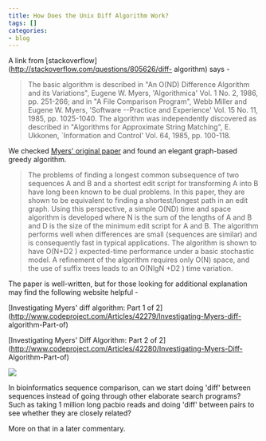 ```yaml
---
title: How Does the Unix Diff Algorithm Work?
tags: []
categories:
- blog
---
```

A link from [stackoverflow](http://stackoverflow.com/questions/805626/diff-
algorithm) says -
<!--more-->

> The basic algorithm is described in "An O(ND) Difference Algorithm and its
Variations", Eugene W. Myers, 'Algorithmica' Vol. 1 No. 2, 1986, pp. 251-266;
and in "A File Comparison Program", Webb Miller and Eugene W. Myers, 'Software
--Practice and Experience' Vol. 15 No. 11, 1985, pp. 1025-1040. The algorithm
was independently discovered as described in "Algorithms for Approximate
String Matching", E. Ukkonen, `Information and Control' Vol. 64, 1985, pp.
100-118.

We checked [Myers' original
paper](http://citeseerx.ist.psu.edu/viewdoc/summary?doi=10.1.1.4.6927) and
found an elegant graph-based greedy algorithm.

> The problems of finding a longest common subsequence of two sequences A and
B and a shortest edit script for transforming A into B have long been known to
be dual problems. In this paper, they are shown to be equivalent to finding a
shortest/longest path in an edit graph. Using this perspective, a simple O(ND)
time and space algorithm is developed where N is the sum of the lengths of A
and B and D is the size of the minimum edit script for A and B. The algorithm
performs well when differences are small (sequences are similar) and is
consequently fast in typical applications. The algorithm is shown to have
O(N+D2 ) expected-time performance under a basic stochastic model. A
refinement of the algorithm requires only O(N) space, and the use of suffix
trees leads to an O(NlgN +D2 ) time variation.

The paper is well-written, but for those looking for additional explanation
may find the following website helpful -

[Investigating Myers' diff algorithm: Part 1 of
2](http://www.codeproject.com/Articles/42279/Investigating-Myers-diff-
algorithm-Part-of)

[Investigating Myers' Diff Algorithm: Part 2 of
2](http://www.codeproject.com/Articles/42280/Investigating-Myers-Diff-
Algorithm-Part-of)

![](http://www.codeproject.com/KB/recipes/DiffTutorial_2/reverse.png)

In bioinformatics sequence comparison, can we start doing 'diff' between
sequences instead of going through other elaborate search programs? Such as
taking 1 million long pacbio reads and doing 'diff' between pairs to see
whether they are closely related?

More on that in a later commentary.


